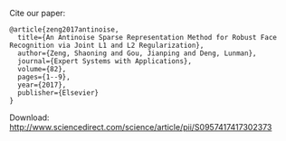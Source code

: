 Cite our paper:  

```   
@article{zeng2017antinoise,
  title={An Antinoise Sparse Representation Method for Robust Face Recognition via Joint L1 and L2 Regularization},
  author={Zeng, Shaoning and Gou, Jianping and Deng, Lunman},
  journal={Expert Systems with Applications},
  volume={82},
  pages={1--9},
  year={2017},
  publisher={Elsevier}
}
```   

Download: http://www.sciencedirect.com/science/article/pii/S0957417417302373 
